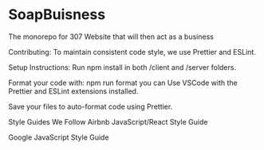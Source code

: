 # SoapBuisness
The monorepo for 307 Website that will then act as a business 

Contributing:
To maintain consistent code style, we use Prettier and ESLint.

Setup Instructions:
Run npm install in both /client and /server folders.

Format your code with:
npm run format
you can Use VSCode with the Prettier and ESLint extensions installed.

Save your files to auto-format code using Prettier.

Style Guides We Follow
Airbnb JavaScript/React Style Guide

Google JavaScript Style Guide
